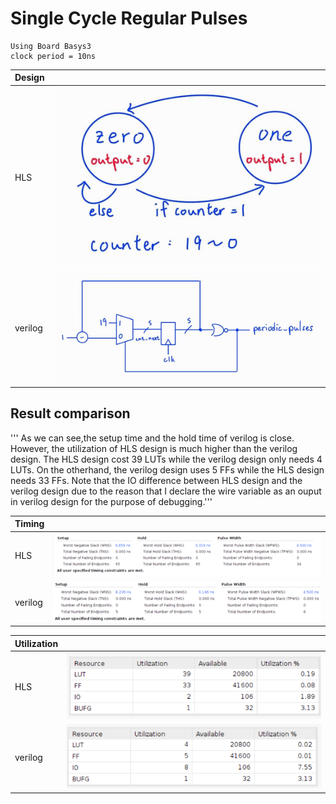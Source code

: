 # Single Cycle Regular Pulses

    Using Board Basys3
    clock period = 10ns

|Design||
|--|--|
|HLS|![Alt text](image-1.png)|
|verilog|![Alt text](image-5.png)|

## Result comparison

''' As we can see,the setup time and the hold time of verilog is close. However, the utilization of HLS design is much higher than the verilog design. The HLS design cost 39 LUTs while the verilog design only needs 4 LUTs. On the otherhand, the verilog design uses 5 FFs while the HLS design needs 33 FFs. Note that the IO difference between HLS design and the verilog design due to the reason that I declare the wire variable as an ouput in verilog design for the purpose of debugging.'''

|Timing  |        |
|--------|--------|
|HLS     |![Alt text](image-6.png)|
|verilog |![Alt text](image-3.png)|

|Utilization|                        |
|--         |--                      |
|HLS        |![Alt text](image.png)  |
|verilog    |![Alt text](image-2.png)|